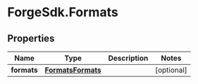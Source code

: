 # ForgeSdk.Formats

## Properties
Name | Type | Description | Notes
------------ | ------------- | ------------- | -------------
**formats** | [**FormatsFormats**](FormatsFormats.md) |  | [optional] 


